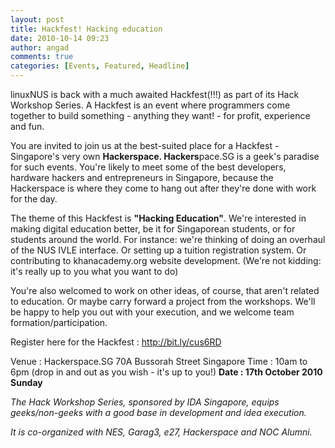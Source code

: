 ```yaml
---
layout: post
title: Hackfest! Hacking education
date: 2010-10-14 09:23
author: angad
comments: true
categories: [Events, Featured, Headline]
---
```

linuxNUS is back with a much awaited Hackfest(!!!) as part of its Hack Workshop Series. A Hackfest is an event where programmers come together to build something - anything they want! - for profit, experience and fun.

You are invited to join us at the best-suited place for a Hackfest - Singapore's very own <strong>Hackerspace. Hackers</strong>pace.SG is a geek's paradise for such events. You're likely to meet some of the best developers, hardware hackers and entrepreneurs in Singapore, because the Hackerspace is where they come to hang out after they're done with work for the day.

The theme of this Hackfest is <strong>"Hacking Education"</strong>. We're interested in making digital education better, be it for Singaporean students, or for students around the world. For instance: we're thinking of doing an overhaul of the NUS IVLE interface. Or setting up a tuition registration system. Or contributing to khanacademy.org website development. (We're not kidding: it's really up to you what you want to do)

You're also welcomed to work on other ideas, of course, that aren't related to education. Or maybe carry forward a project from the workshops. We'll be happy to help you out with your execution, and we welcome team formation/participation.

Register here for the Hackfest : <a href="http://bit.ly/cus6RD">http://bit.ly/cus6RD</a>

Venue : Hackerspace.SG 70A Bussorah Street Singapore
Time : 10am to 6pm (drop in and out as you wish - it's up to you!)
<strong> Date : 17th October 2010 Sunday</strong>


<em>The Hack Workshop Series, sponsored by IDA Singapore, equips geeks/non-geeks with a good base in development and idea execution.

It is co-organized with NES, Garag3, e27, Hackerspace and NOC Alumni.</em>
